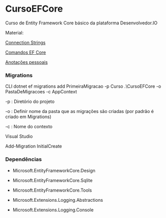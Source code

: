 # CursoEFCore
Curso de Entity Framework Core básico da plataforma Desenvolvedor.IO

Material:


[Connection Strings](https://www.connectionstrings.com/ "Connection Strings Homepage")


[Comandos EF Core](https://www.entityframeworktutorial.net/efcore/entity-framework-core-migration.aspx "EF Tutorial")


[Anotações pessoais](https://docs.google.com/document/d/1EvXz-xlG7zcKYvzV3XL4bEfGkUxv2ByEln-h9N2nuxU/edit?usp=sharing "Anotações pessoais do curso")


### Migrations

CLI
dotnet ef migrations add PrimeiraMigracao -p Curso .\CursoEFCore -o PastaDeMigracoes -c AppContext

-p : Diretório do projeto


-o : Definir nome da pasta que as migrações são criadas (por padrão é criado em Migrations)


-c : Nome do contexto



Visual Studio

Add-Migration InitialCreate

### Dependências

- Microsoft.EntityFrameworkCore.Design

- Microsoft.EntityFrameworkCore.Sqlite

- Microsoft.EntityFrameworkCore.Tools

- Microsoft.Extensions.Logging.Abstractions

- Microsoft.Extensions.Logging.Console


